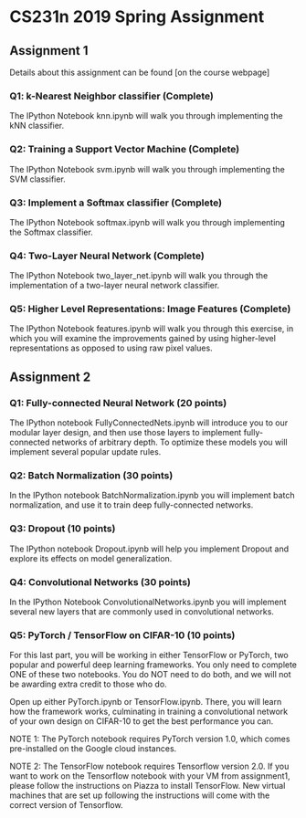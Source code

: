 # CS231n 2019 Spring Assignment

## Assignment 1

Details about this assignment can be found [on the course webpage]

### Q1: k-Nearest Neighbor classifier (Complete)
The IPython Notebook knn.ipynb will walk you through implementing the kNN classifier.

### Q2: Training a Support Vector Machine (Complete)
The IPython Notebook svm.ipynb will walk you through implementing the SVM classifier.

### Q3: Implement a Softmax classifier (Complete)
The IPython Notebook softmax.ipynb will walk you through implementing the Softmax classifier.

### Q4: Two-Layer Neural Network (Complete)
The IPython Notebook two_layer_net.ipynb will walk you through the implementation of a two-layer neural network classifier.

### Q5: Higher Level Representations: Image Features (Complete)
The IPython Notebook features.ipynb will walk you through this exercise, in which you will examine the improvements gained by using higher-level representations as opposed to using raw pixel values.

## Assignment 2

### Q1: Fully-connected Neural Network (20 points)
The IPython notebook FullyConnectedNets.ipynb will introduce you to our modular layer design, and then use those layers to implement fully-connected networks of arbitrary depth. To optimize these models you will implement several popular update rules.

### Q2: Batch Normalization (30 points)
In the IPython notebook BatchNormalization.ipynb you will implement batch normalization, and use it to train deep fully-connected networks.

### Q3: Dropout (10 points)
The IPython notebook Dropout.ipynb will help you implement Dropout and explore its effects on model generalization.

### Q4: Convolutional Networks (30 points)
In the IPython Notebook ConvolutionalNetworks.ipynb you will implement several new layers that are commonly used in convolutional networks.

### Q5: PyTorch / TensorFlow on CIFAR-10 (10 points)
For this last part, you will be working in either TensorFlow or PyTorch, two popular and powerful deep learning frameworks. You only need to complete ONE of these two notebooks. You do NOT need to do both, and we will not be awarding extra credit to those who do.

Open up either PyTorch.ipynb or TensorFlow.ipynb. There, you will learn how the framework works, culminating in training a convolutional network of your own design on CIFAR-10 to get the best performance you can.

NOTE 1: The PyTorch notebook requires PyTorch version 1.0, which comes pre-installed on the Google cloud instances.

NOTE 2: The TensorFlow notebook requires Tensorflow version 2.0. If you want to work on the Tensorflow notebook with your VM from assignment1, please follow the instructions on Piazza to install TensorFlow. New virtual machines that are set up following the instructions will come with the correct version of Tensorflow.
